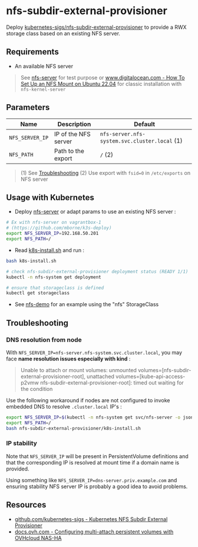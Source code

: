 # nfs-subdir-external-provisioner

Deploy [kubernetes-sigs/nfs-subdir-external-provisioner](https://github.com/kubernetes-sigs/nfs-subdir-external-provisioner#readme) to provide a RWX storage class based on an existing NFS server.

## Requirements

* An available NFS server

> See [nfs-server](../nfs-server/README.md) for test purpose or [www.digitalocean.com - How To Set Up an NFS Mount on Ubuntu 22.04](https://www.digitalocean.com/community/tutorials/how-to-set-up-an-nfs-mount-on-ubuntu-22-04) for classic installation with `nfs-kernel-server`

## Parameters

| Name            | Description          | Default                                       |
| --------------- | -------------------- | --------------------------------------------- |
| `NFS_SERVER_IP` | IP of the NFS server | `nfs-server.nfs-system.svc.cluster.local` (1) |
| `NFS_PATH`      | Path to the export   | `/` (2)                                       |

> (1) See [Troubleshooting](#troubleshooting)
> (2) Use export with `fsid=0` in `/etc/exports` on NFS server

## Usage with Kubernetes

* Deploy [nfs-server](../nfs-server/README.md) or adapt params to use an existing NFS server :

```bash
# Ex with nfs-server on vagrantbox-1
# (https://github.com/mborne/k3s-deploy)
export NFS_SERVER_IP=192.168.50.201
export NFS_PATH=/
```

* Read [k8s-install.sh](k8s-install.sh) and run :

```bash
bash k8s-install.sh

# check nfs-subdir-external-provisioner deployment status (READY 1/1)
kubectl -n nfs-system get deployment

# ensure that storageclass is defined
kubectl get storageclass
```

* See [nfs-demo](../nfs-demo/README.md) for an example using the "nfs" StorageClass

## Troubleshooting

### DNS resolution from node

With `NFS_SERVER_IP=nfs-server.nfs-system.svc.cluster.local`, you may face **name resolution issues especially with kind** :

> Unable to attach or mount volumes: unmounted volumes=[nfs-subdir-external-provisioner-root], unattached volumes=[kube-api-access-p2vmw nfs-subdir-external-provisioner-root]: timed out waiting for the condition

Use the following workaround if nodes are not configured to invoke embedded DNS to resolve `.cluster.local` IP's :

```bash
export NFS_SERVER_IP=$(kubectl -n nfs-system get svc/nfs-server -o jsonpath='{.spec.clusterIP}')
export NFS_PATH=/
bash nfs-subdir-external-provisioner/k8s-install.sh
```

### IP stability

Note that `NFS_SERVER_IP` will be present in PersistentVolume definitions and that the corresponding IP is resolved at mount time if a domain name is provided.

Using something like `NFS_SERVER_IP=dns-server.priv.example.com` and ensuring stability NFS server IP is probably a good idea to avoid problems.


## Resources

* [github.com/kubernetes-sigs - Kubernetes NFS Subdir External Provisioner](https://github.com/kubernetes-sigs/nfs-subdir-external-provisioner#kubernetes-nfs-subdir-external-provisioner)
* [docs.ovh.com - Configuring multi-attach persistent volumes with OVHcloud NAS-HA](https://docs.ovh.com/gb/en/kubernetes/configuring-multi-attach-persistent-volumes-with-ovhcloud-nas-ha/)
